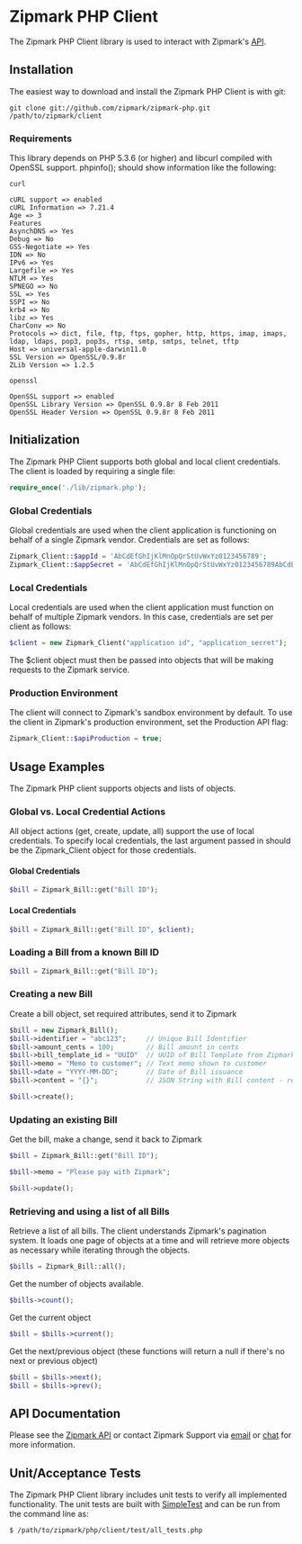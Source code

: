 # Zipmark PHP Client

The Zipmark PHP Client library is used to interact with Zipmark's [API](https://dev.zipmark.com).

## Installation

The easiest way to download and install the Zipmark PHP Client is with git:

```
git clone git://github.com/zipmark/zipmark-php.git /path/to/zipmark/client
```

### Requirements

This library depends on PHP 5.3.6 (or higher) and libcurl compiled with OpenSSL support.  phpinfo(); should show information like the following:

```
curl

cURL support => enabled
cURL Information => 7.21.4
Age => 3
Features
AsynchDNS => Yes
Debug => No
GSS-Negotiate => Yes
IDN => No
IPv6 => Yes
Largefile => Yes
NTLM => Yes
SPNEGO => No
SSL => Yes
SSPI => No
krb4 => No
libz => Yes
CharConv => No
Protocols => dict, file, ftp, ftps, gopher, http, https, imap, imaps, ldap, ldaps, pop3, pop3s, rtsp, smtp, smtps, telnet, tftp
Host => universal-apple-darwin11.0
SSL Version => OpenSSL/0.9.8r
ZLib Version => 1.2.5

openssl

OpenSSL support => enabled
OpenSSL Library Version => OpenSSL 0.9.8r 8 Feb 2011
OpenSSL Header Version => OpenSSL 0.9.8r 8 Feb 2011
```

## Initialization

The Zipmark PHP Client supports both global and local client credentials.  The client is loaded by requiring a single file:

```php
require_once('./lib/zipmark.php');
```

### Global Credentials

Global credentials are used when the client application is functioning on behalf of a single Zipmark vendor.  Credentials are set as follows:

```php
Zipmark_Client::$appId = 'AbCdEfGhIjKlMnOpQrStUvWxYz0123456789';
Zipmark_Client::$appSecret = 'AbCdEfGhIjKlMnOpQrStUvWxYz0123456789AbCdEfGhIjKlMnOpQrStUvWxYz0123456789';
```

### Local Credentials

Local credentials are used when the client application must function on behalf of multiple Zipmark vendors.  In this case, credentials are set per client as follows:

```php
$client = new Zipmark_Client("application id", "application_secret");
```

The $client object must then be passed into objects that will be making requests to the Zipmark service.

### Production Environment

The client will connect to Zipmark's sandbox environment by default.  To use the client in Zipmark's production environment, set the Production API flag:

```php
Zipmark_Client::$apiProduction = true;
```

## Usage Examples

The Zipmark PHP client supports objects and lists of objects.  

### Global vs. Local Credential Actions

All object actions (get, create, update, all) support the use of local credentials.  To specify local credentials, the last argument passed in should be the Zipmark_Client object for those credentials.

#### Global Credentials

```php
$bill = Zipmark_Bill::get("Bill ID");
```

#### Local Credentials

```php
$bill = Zipmark_Bill::get("Bill ID", $client);
```

### Loading a Bill from a known Bill ID

```php
$bill = Zipmark_Bill::get("Bill ID");
```

### Creating a new Bill

Create a bill object, set required attributes, send it to Zipmark

```php
$bill = new Zipmark_Bill();
$bill->identifier = "abc123";     // Unique Bill Identifier
$bill->amount_cents = 100;        // Bill amount in cents
$bill->bill_template_id = "UUID"  // UUID of Bill Template from Zipmark
$bill->memo = "Memo to customer"; // Text memo shown to customer
$bill->date = "YYYY-MM-DD";       // Date of Bill issuance
$bill->content = "{}";            // JSON String with Bill content - rendered with template

$bill->create();
```

### Updating an existing Bill

Get the bill, make a change, send it back to Zipmark

```php
$bill = Zipmark_Bill::get("Bill ID");

$bill->memo = "Please pay with Zipmark";

$bill->update();
```

### Retrieving and using a list of all Bills

Retrieve a list of all bills.  The client understands Zipmark's pagination system.  It loads one page of objects at a time and will retrieve more objects as necessary while iterating through the objects.

```php
$bills = Zipmark_Bill::all();
```

Get the number of objects available.

```php
$bills->count();
```

Get the current object

```php
$bill = $bills->current();
```

Get the next/previous object (these functions will return a null if there's no next or previous object)

```php
$bill = $bills->next();
$bill = $bills->prev();
```

## API Documentation

Please see the [Zipmark API](https://dev.zipmark.com) or contact Zipmark Support via [email](mailto:developers@zipmark.com) or [chat](http://bit.ly/zipmarkAPIchat) for more information.

## Unit/Acceptance Tests

The Zipmark PHP Client library includes unit tests to verify all implemented functionality.  The unit tests are built with [SimpleTest](http://simpletest.org) and can be run from the command line as:

```
$ /path/to/zipmark/php/client/test/all_tests.php
```
